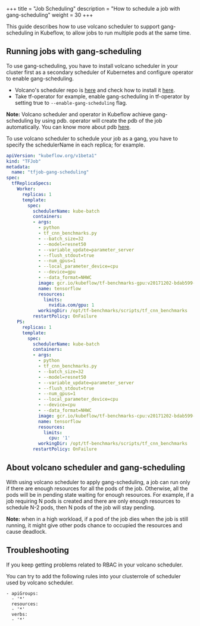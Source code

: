 +++
title = "Job Scheduling"
description = "How to schedule a job with gang-scheduling"
weight = 30
+++

This guide describes how to use volcano scheduler to support gang-scheduling in 
Kubeflow, to allow jobs to run multiple pods at the same time.

## Running jobs with gang-scheduling
To use gang-scheduling, you have to install volcano scheduler in your cluster first as a secondary scheduler of Kubernetes and configure operator to enable gang-scheduling. 

* Volcano's scheduler repo is [here](https://github.com/volcano-sh/scheduler)  and check how to install it [here](https://github.com/volcano-sh/volcano).
* Take tf-operator for example, enable gang-scheduling in tf-operator by setting true to `--enable-gang-scheduling` flag.

**Note:** Volcano scheduler and operator in Kubeflow achieve gang-scheduling by using pdb. operator will create the pdb of the job automatically. You can know more about pdb [here](https://kubernetes.io/docs/tasks/run-application/configure-pdb/).

To use volcano scheduler to schedule your job as a gang, you have to specify the schedulerName in each replica; for example.

```yaml
apiVersion: "kubeflow.org/v1beta1"
kind: "TFJob"
metadata:
  name: "tfjob-gang-scheduling"
spec:
  tfReplicaSpecs:
    Worker:
      replicas: 1
      template:
        spec:
          schedulerName: kube-batch
          containers:
          - args:
            - python
            - tf_cnn_benchmarks.py
            - --batch_size=32
            - --model=resnet50
            - --variable_update=parameter_server
            - --flush_stdout=true
            - --num_gpus=1
            - --local_parameter_device=cpu
            - --device=gpu
            - --data_format=NHWC
            image: gcr.io/kubeflow/tf-benchmarks-gpu:v20171202-bdab599-dirty-284af3
            name: tensorflow
            resources:
              limits:
                nvidia.com/gpu: 1
            workingDir: /opt/tf-benchmarks/scripts/tf_cnn_benchmarks
          restartPolicy: OnFailure
    PS:
      replicas: 1
      template:
        spec:
          schedulerName: kube-batch
          containers:
          - args:
            - python
            - tf_cnn_benchmarks.py
            - --batch_size=32
            - --model=resnet50
            - --variable_update=parameter_server
            - --flush_stdout=true
            - --num_gpus=1
            - --local_parameter_device=cpu
            - --device=cpu
            - --data_format=NHWC
            image: gcr.io/kubeflow/tf-benchmarks-cpu:v20171202-bdab599-dirty-284af3
            name: tensorflow
            resources:
              limits:
                cpu: '1'
            workingDir: /opt/tf-benchmarks/scripts/tf_cnn_benchmarks
          restartPolicy: OnFailure
```

## About volcano scheduler and gang-scheduling
With using volcano scheduler to apply gang-scheduling, a job can run only if there are enough resources for all the pods of the job. Otherwise, all the pods will be in pending state waiting for enough resources. For example, if a job requiring N pods is created and there are only enough resources to schedule N-2 pods, then N pods of the job will stay pending.

**Note:** when in a high workload, if a pod of the job dies when the job is still running, it might give other pods chance to occupied the resources and cause deadlock. 

## Troubleshooting 

If you keep getting problems related to RBAC in your volcano scheduler.

You can try to add the following rules into your clusterrole of scheduler used by volcano scheduler.
```
- apiGroups:
  - '*'
  resources:
  - '*'
  verbs:
  - '*'
```

